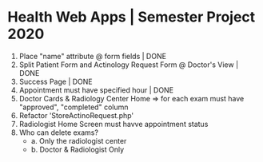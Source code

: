 # Health Web Apps | Semester Project 2020

1. Place "name" attribute @ form fields | DONE
2. Split Patient Form and Actinology Request Form @ Doctor's View | DONE
3. Success Page | DONE
4. Appointment must have specified hour | DONE
5. Doctor Cards & Radiology Center Home => for each exam must have "approved", "completed" column
6. Refactor 'StoreActinoRequest.php'
7. Radiologist Home Screen must havve appointment status
8. Who can delete exams? 
    - a. Only the radiologist center 
    - b. Doctor & Radiologist Only 

